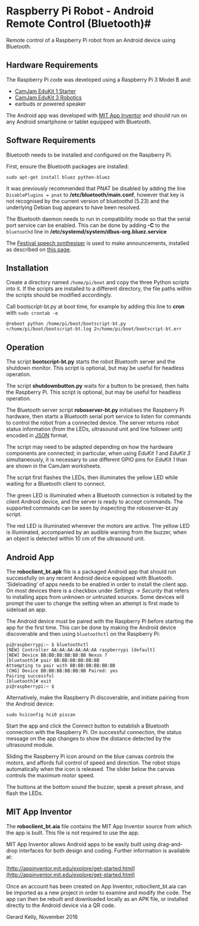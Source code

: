 # Raspberry Pi Robot - Android Remote Control (Bluetooth)#

Remote control of a Raspberry Pi robot from an Android device using Bluetooth.

## Hardware Requirements ##

The Raspberry Pi code was developed using a Raspberry Pi 3 Model B and:

- [CamJam EduKit 1 Starter](http://camjam.me/?page_id=236)
- [CamJam EduKit 3 Robotics](http://camjam.me/?page_id=1035)
- earbuds or powered speaker

The Android app was developed with [MIT App Inventor](http://appinventor.mit.edu) and should run on any Android smartphone or tablet equipped with Bluetooth.

## Software Requirements ##

Bluetooth needs to be installed and configured on the Raspberry Pi.

First, ensure the Bluetooth packages are installed:

    sudo apt-get install bluez python-bluez

It was previously recommended that PNAT be disabled by adding the line `DisablePlugins = pnat` to  **/etc/bluetooth/main.conf**, however that key is not recognised by the current version of bluetoothd (5.23) and the underlying Debian bug appears to have been resolved.
    
The Bluetooth daemon needs to run in compatibility mode so that the serial port service can be enabled. This can be done by adding **-C** to the `bluetoothd` line in **/etc/systemd/system/dbus-org.bluez.service**

The [Festival speech synthesiser](http://www.cstr.ed.ac.uk/projects/festival/) is used to make announcements, installed as described on [this page](http://elinux.org/RPi_Text_to_Speech_(Speech_Synthesis)#Festival_Text_to_Speech).

## Installation ##

Create a directory named `/home/pi/boot` and copy the three Python scripts into it. If the scripts are installed to a different directory, the file paths within the scripts should be modified accordingly.

Call bootscript-bt.py at boot time, for example by adding this line to **cron** with `sudo crontab -e`

    @reboot python /home/pi/boot/bootscript-bt.py >/home/pi/boot/bootscript-bt.log 2>/home/pi/boot/bootscript-bt.err

## Operation ##

The script **bootscript-bt.py** starts the robot Bluetooth server and the shutdown monitor. This script is optional, but may be useful for headless operation.

The script **shutdownbutton.py** waits for a button to be pressed, then halts the Raspberry Pi. This script is optional, but may be useful for headless operation.

The Bluetooth server script **roboserver-bt.py** initialises the Raspberry Pi hardware, then starts a Bluetooth serial port service to listen for commands to control the robot from a connected device. The server returns robot status information (from the LEDs, ultrasound unit and line follower unit) encoded in [JSON](http://www.w3schools.com/json/) format.

The script may need to be adapted depending on how the hardware components are connected; in particular, when using *EduKit 1* and *EduKit 3* simultaneously, it is necessary to use different GPIO pins for *EduKit 1* than are shown in the CamJam worksheets.

The script first flashes the LEDs, then illuminates the yellow LED while waiting for a Bluetooth client to connect.

The green LED is illuminated when a Bluetooth connection is initiated by the client Android device, and the server is ready to accept commands. The supported commands can be seen by inspecting the roboserver-bt.py script.

The red LED is illuminated whenever the motors are active. The yellow LED is illuminated, accompanied by an audible warning from the buzzer, when an object is detected within 10 cm of the ultrasound unit.

## Android App ##

The **roboclient_bt.apk** file is a packaged Android app that should run successfully on any recent Android device equipped with Bluetooth. ‘Sideloading’ of apps needs to be enabled in order to install the client app. On most devices there is a checkbox under *Settings -> Security* that refers to installing apps from unknown or untrusted sources. Some devices will prompt the user to change the setting when an attempt is first made to sideload an app.

The Android device must be paired with the Raspberry Pi before starting the app for the first time. This can be done by making the Android device discoverable and then using `bluetoothctl` on the Raspberry Pi:

    pi@raspberrypi:~ $ bluetoothctl
    [NEW] Controller AA:AA:AA:AA:AA:AA raspberrypi [default]
    [NEW] Device BB:BB:BB:BB:BB:BB Nexus 7
    [bluetooth]# pair BB:BB:BB:BB:BB:BB
    Attempting to pair with BB:BB:BB:BB:BB:BB
    [CHG] Device BB:BB:BB:BB:BB:BB Paired: yes
    Pairing successful
    [bluetooth]# exit
    pi@raspberrypi:~ $

Alternatively, make the Raspberry Pi discoverable, and initiate pairing from the Android device:

    sudo hciconfig hci0 piscan

Start the app and click the Connect button to establish a Bluetooth connection with the Raspberry Pi. On successful connection, the status message on the app changes to show the distance detected by the ultrasound module.

Sliding the Raspberry Pi icon around on the blue canvas controls the motors, and affords full control of speed and direction. The robot stops automatically when the icon is released. The slider below the canvas controls the maximum motor speed.

The buttons at the bottom sound the buzzer, speak a preset phrase, and flash the LEDs.
 
## MIT App Inventor ##

The **roboclient_bt.aia** file contains the MIT App Inventor source from which the app is built. This file is not required to use the app.

MIT App Inventor allows Android apps to be easily built using drag-and-drop interfaces for both design and coding. Further information is available at:

[http://appinventor.mit.edu/explore/get-started.html](http://appinventor.mit.edu/explore/get-started.html)

Once an account has been created on App Inventor, roboclient_bt.aia can be imported as a new project in order to examine and modify the code. The app can then be rebuilt and downloaded locally as an APK file, or installed directly to the Android device via a QR code.
 
Gerard Kelly, November 2016
